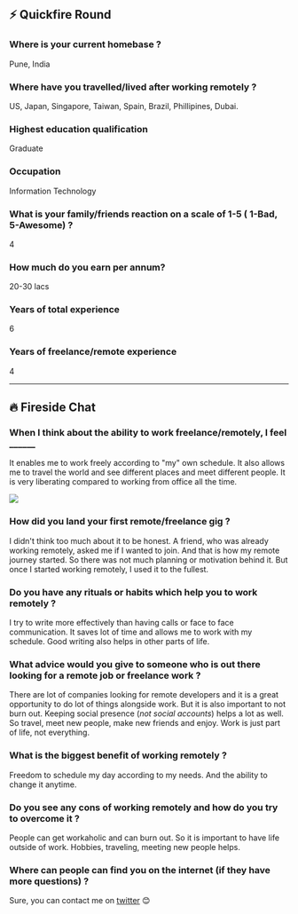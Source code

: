 ## ⚡️ Quickfire Round

### Where is your current homebase ?

Pune, India

### Where have you travelled/lived after working remotely ?

US, Japan, Singapore, Taiwan, Spain, Brazil, Phillipines, Dubai.

### Highest education qualification

Graduate

### Occupation

Information Technology

### What is your family/friends reaction on a scale of 1-5 ( 1-Bad, 5-Awesome) ?

4

### How much do you earn per annum?

20-30 lacs

### Years of total experience

6

### Years of freelance/remote experience

4

* * *

## 🔥 Fireside Chat

### When I think about the ability to work freelance/remotely, I feel \_\_\_\_\_\_

It enables me to work freely according to "my" own schedule. It also allows me to travel the world and see different places and meet different people. It is very liberating compared to working from office all the time.

![](/interviews/2018-05-31-06.19.26-Prathamesh-Sonpatki-1024x768.jpg)

### How did you land your first remote/freelance gig ?

I didn't think too much about it to be honest. A friend, who was already working remotely, asked me if I wanted to join. And that is how my remote journey started. So there was not much planning or motivation behind it. But once I started working remotely, I used it to the fullest.

### Do you have any rituals or habits which help you to work remotely ?

I try to write more effectively than having calls or face to face communication. It saves lot of time and allows me to work with my schedule. Good writing also helps in other parts of life.

### What advice would you give to someone who is out there looking for a remote job or freelance work ?

There are lot of companies looking for remote developers and it is a great opportunity to do lot of things alongside work. But it is also important to not burn out. Keeping social presence (_not social accounts_) helps a lot as well. So travel, meet new people, make new friends and enjoy. Work is just part of life, not everything.

### What is the biggest benefit of working remotely ?

Freedom to schedule my day according to my needs. And the ability to change it anytime.

### Do you see any cons of working remotely and how do you try to overcome it ?

People can get workaholic and can burn out. So it is important to have life outside of work. Hobbies, traveling, meeting new people helps.

### Where can people can find you on the internet (if they have more questions) ?

Sure, you can contact me on [twitter](https://twitter.com/_cha1tanya) 😊
